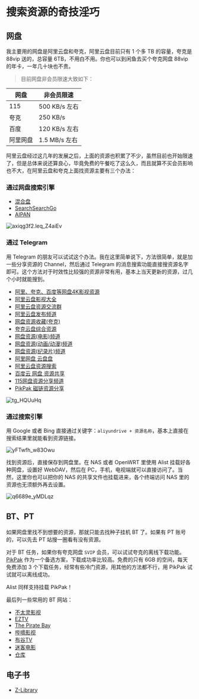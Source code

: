# 搜索资源的奇技淫巧

## 网盘

我主要用的网盘是阿里云盘和夸克，阿里云盘目前只有 1 个多 TB 的容量，夸克是 88vip 送的，总容量 6TB，不用白不用。你也可以到闲鱼去买个夸克网盘 88vip 的年卡，一年几十块也不贵。

> 目前网盘非会员限速大致如下：

| 网盘   | 非会员限速       |
| ---- | ----------- |
| 115  | 500 KB/s 左右 |
| 夸克   |   250 KB/s   |
| 百度   | 120 KB/s 左右 |
| 阿里网盘 | 1.5 MB/s 左右 | 

阿里云盘经过这几年的发展之后，上面的资源也积累了不少，虽然目前也开始限速了，但是总体来说还算良心，毕竟免费的午餐吃了这么久，而且就算不买会员影响也不大，在阿里云盘和夸克上面找资源主要有三个办法：

### 通过网盘搜索引擎

-  [混合盘](https://hunhepan.com/search?q=&type=&time=&exact=false&page=1&uid=0)
-  [SearchSearchGo](https://ssgo.app/)
- [AIPAN](https://www.aipan.me/)

![axiqg3f2.leq_Z4aiEv](https://img.slarker.me/wiki/axiqg3f2.leq_Z4aiEv.png)

### 通过 Telegram

用 Telegram 的朋友可以试试这个办法。我在这里简单说下，方法很简单，就是加一些分享资源的 Channel，然后通过 Telegram 的消息搜索功能直接搜资源名字即可。这个方法对于时效性比较强的资源非常有用，基本上当天更新的资源，过几个小时就能搜到。

- [阿里、夸克、百度等网盘4K影视资源](https://t.me/Aliyun_4K_Movies)
- [阿里云盘影视大全](https://t.me/aliyunys)
- [阿里云盘资源交流群](https://t.me/aliyundriveShare)
- [阿里云盘发布频道](https://t.me/shareAliyun)
- [网盘资源收藏(夸克)](https://t.me/yunpanshare)
- [夸克云盘综合资源](https://t.me/Quark_Movies)
- [网盘资源(电影)频道](https://t.me/alyp_4K_Movies)
- [网盘资源(动画/动漫)频道](https://t.me/alyp_Animation)
- [网盘资源(纪录片)频道](https://t.me/alyp_JLP)
- [阿里网盘 云盘盘](https://t.me/yunpanpan)
- [阿里云盘资源搜索](https://t.me/aliyunshares)
- [百度云 网盘 资源共享](https://t.me/chxyy2019)
- [115网盘资源分享频道](https://t.me/hao115)
- [PikPak 磁链资源分享](https://t.me/PikPak_Share_Channel)

![tg_HQUuHq](https://img.slarker.me/wiki/tg_HQUuHq.jpg)

### 通过搜索引擎

用 Google 或者 Bing 直接通过关键字：`aliyundrive + 资源名称`，基本上直接在搜索结果里就能看到资源链接。

![yFTwfh_w83Owu](https://img.slarker.me/wiki/yFTwfh_w83Owu.png)

找到资源后，直接保存到网盘里。在 NAS 或者 OpenWRT 里使用 Alist 挂载好各种网盘，设置好 WebDAV，然后在 PC，手机，电视端就可以直接访问了。当然，这里你也可以把你的 NAS 的共享文件也挂载进来，各个终端访问 NAS 里的资源也无须额外再去设置。

![q6689e_yMDLqz](https://img.slarker.me/wiki/q6689e_yMDLqz.png)


## BT、PT

如果网盘里找不到想要的资源，那就只能去找种子挂机 BT 了。如果有 PT 账号的，可以先去 PT 站搜一圈看有没有资源。

对于 BT 任务，如果你有夸克网盘 `SVIP` 会员，可以试试夸克的离线下载功能。[PikPak](https://mypikpak.com)  作为一个备选方案，下载成功率比较高。免费的只有 6GB 的空间，每天免费添加 3 个下载任务，经常有些冷门资源，用其他的方法都不行，用 PikPak 试试就可以离线成功。

Alist 同样支持挂载 PikPak！

最后列一些常用的 BT 网站：

- [不太灵影视](https://www.6bt0.com/)
- [EZTV](https://eztvx.to/home)
- [The Pirate Bay](https://thepiratebay.org/)
- [哔嘀影视](https://www.bidiys.cc/)
- [布谷TV](https://www.bugutv.org/)
- [迷客电影](https://www.mini4k.com/)
- [仓库](https://www.cangkus.com/)

## 电子书

- [Z-Library](https://lib.opendelta.org/)